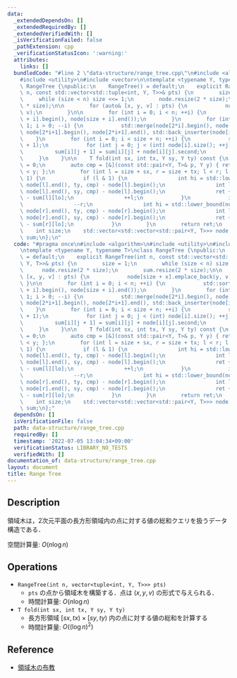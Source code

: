 ```yaml
---
data:
  _extendedDependsOn: []
  _extendedRequiredBy: []
  _extendedVerifiedWith: []
  _isVerificationFailed: false
  _pathExtension: cpp
  _verificationStatusIcon: ':warning:'
  attributes:
    links: []
  bundledCode: "#line 2 \"data-structure/range_tree.cpp\"\n#include <algorithm>\n\
    #include <utility>\n#include <vector>\n\ntemplate <typename Y, typename T>\nclass\
    \ RangeTree {\npublic:\n    RangeTree() = default;\n    explicit RangeTree(int\
    \ n, const std::vector<std::tuple<int, Y, T>>& pts) {\n        size = 1;\n   \
    \     while (size < n) size <<= 1;\n        node.resize(2 * size);\n        sum.resize(2\
    \ * size);\n\n        for (auto& [x, y, v] : pts) {\n            node[size + x].emplace_back(y,\
    \ v);\n        }\n\n        for (int i = 0; i < n; ++i) {\n            std::sort(node[size\
    \ + i].begin(), node[size + i].end());\n        }\n        for (int i = size -\
    \ 1; i > 0; --i) {\n            std::merge(node[2*i].begin(), node[2*i].end(),\
    \ node[2*i+1].begin(), node[2*i+1].end(), std::back_inserter(node[i]));\n    \
    \    }\n        for (int i = 0; i < size + n; ++i) {\n            sum[i].resize(node[i].size()\
    \ + 1);\n            for (int j = 0; j < (int) node[i].size(); ++j) {\n      \
    \          sum[i][j + 1] = sum[i][j] + node[i][j].second;\n            }\n   \
    \     }\n    }\n\n    T fold(int sx, int tx, Y sy, Y ty) const {\n        T ret\
    \ = 0;\n        auto cmp = [&](const std::pair<Y, T>& p, Y y) { return p.first\
    \ < y; };\n        for (int l = size + sx, r = size + tx; l < r; l >>= 1, r >>=\
    \ 1) {\n            if (l & 1) {\n                int hi = std::lower_bound(node[l].begin(),\
    \ node[l].end(), ty, cmp) - node[l].begin();\n                int lo = std::lower_bound(node[l].begin(),\
    \ node[l].end(), sy, cmp) - node[l].begin();\n                ret += sum[l][hi]\
    \ - sum[l][lo];\n                ++l;\n            }\n            if (r & 1) {\n\
    \                --r;\n                int hi = std::lower_bound(node[r].begin(),\
    \ node[r].end(), ty, cmp) - node[r].begin();\n                int lo = std::lower_bound(node[r].begin(),\
    \ node[r].end(), sy, cmp) - node[r].begin();\n                ret += sum[r][hi]\
    \ - sum[r][lo];\n            }\n        }\n        return ret;\n    }\n\n\nprivate:\n\
    \    int size;\n    std::vector<std::vector<std::pair<Y, T>>> node;\n    std::vector<std::vector<T>>\
    \ sum;\n};\n"
  code: "#pragma once\n#include <algorithm>\n#include <utility>\n#include <vector>\n\
    \ntemplate <typename Y, typename T>\nclass RangeTree {\npublic:\n    RangeTree()\
    \ = default;\n    explicit RangeTree(int n, const std::vector<std::tuple<int,\
    \ Y, T>>& pts) {\n        size = 1;\n        while (size < n) size <<= 1;\n  \
    \      node.resize(2 * size);\n        sum.resize(2 * size);\n\n        for (auto&\
    \ [x, y, v] : pts) {\n            node[size + x].emplace_back(y, v);\n       \
    \ }\n\n        for (int i = 0; i < n; ++i) {\n            std::sort(node[size\
    \ + i].begin(), node[size + i].end());\n        }\n        for (int i = size -\
    \ 1; i > 0; --i) {\n            std::merge(node[2*i].begin(), node[2*i].end(),\
    \ node[2*i+1].begin(), node[2*i+1].end(), std::back_inserter(node[i]));\n    \
    \    }\n        for (int i = 0; i < size + n; ++i) {\n            sum[i].resize(node[i].size()\
    \ + 1);\n            for (int j = 0; j < (int) node[i].size(); ++j) {\n      \
    \          sum[i][j + 1] = sum[i][j] + node[i][j].second;\n            }\n   \
    \     }\n    }\n\n    T fold(int sx, int tx, Y sy, Y ty) const {\n        T ret\
    \ = 0;\n        auto cmp = [&](const std::pair<Y, T>& p, Y y) { return p.first\
    \ < y; };\n        for (int l = size + sx, r = size + tx; l < r; l >>= 1, r >>=\
    \ 1) {\n            if (l & 1) {\n                int hi = std::lower_bound(node[l].begin(),\
    \ node[l].end(), ty, cmp) - node[l].begin();\n                int lo = std::lower_bound(node[l].begin(),\
    \ node[l].end(), sy, cmp) - node[l].begin();\n                ret += sum[l][hi]\
    \ - sum[l][lo];\n                ++l;\n            }\n            if (r & 1) {\n\
    \                --r;\n                int hi = std::lower_bound(node[r].begin(),\
    \ node[r].end(), ty, cmp) - node[r].begin();\n                int lo = std::lower_bound(node[r].begin(),\
    \ node[r].end(), sy, cmp) - node[r].begin();\n                ret += sum[r][hi]\
    \ - sum[r][lo];\n            }\n        }\n        return ret;\n    }\n\n\nprivate:\n\
    \    int size;\n    std::vector<std::vector<std::pair<Y, T>>> node;\n    std::vector<std::vector<T>>\
    \ sum;\n};"
  dependsOn: []
  isVerificationFile: false
  path: data-structure/range_tree.cpp
  requiredBy: []
  timestamp: '2022-07-05 13:04:34+09:00'
  verificationStatus: LIBRARY_NO_TESTS
  verifiedWith: []
documentation_of: data-structure/range_tree.cpp
layout: document
title: Range Tree
---
```


## Description

領域木は，2次元平面の長方形領域内の点に対する値の総和クエリを扱うデータ構造である．

空間計算量: $O(n\log n)$

## Operations

- `RangeTree(int n, vector<tuple<int, Y, T>>> pts)`
    - `pts` の点から領域木を構築する．点は $(x, y, v)$ の形式で与えられる．
    - 時間計算量: $O(n\log n)$
- `T fold(int sx, int tx, Y sy, Y ty)`
    - 長方形領域 $[sx, tx) \times [sy, ty)$ 内の点に対する値の総和を計算する
    - 時間計算量: $O((\log n)^2)$

## Reference

- [領域木の布教](https://mugen1337.hatenablog.com/entry/2021/05/22/224041)
